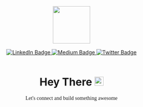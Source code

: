 <div id="header" align="center">
  <img src="https://media.giphy.com/media/hqU2KkjW5bE2v2Z7Q2/giphy.gif" width="100"/>
</div>

<div id="badges" align="center" style="margin-top: 15px">
  <a href="https://www.linkedin.com/in/geekyorion/">
    <img src="https://img.shields.io/badge/LinkedIn-blue?style=for-the-badge&logo=linkedin&logoColor=white" alt="LinkedIn Badge"/>
  </a>
  <a href="https://geekyorion.medium.com">
    <img src="https://img.shields.io/badge/Medium-black?style=for-the-badge&logo=medium&logoColor=white" alt="Medium Badge"/>
  </a>
  <a href="https://twitter.com/geekyorion_">
    <img src="https://img.shields.io/badge/Twitter-blue?style=for-the-badge&logo=twitter&logoColor=white" alt="Twitter Badge"/>
  </a>
</div>

<div align="center" style="margin-top: 15px">
  <img src="https://komarev.com/ghpvc/?username=geekyorion&style=flat-square&color=blue" alt=""/>
</div>

<div class="content" align="center">
  <h1>
    Hey There <img src="https://media.giphy.com/media/hvRJCLFzcasrR4ia7z/giphy.gif" width="24" />
  </h1>
  <p style="font-family: 'Lucida Console'">Let's connect and build something awesome</p>
</div>
